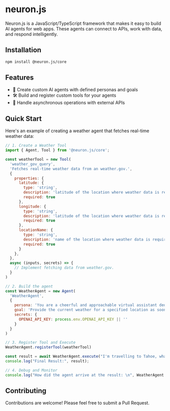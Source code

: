 # neuron.js

Neuron.js is a JavaScript/TypeScript framework that makes it easy to build AI agents for web apps. These agents can connect to APIs, work with data, and respond intelligently.

## Installation

```bash
npm install @neuron.js/core
```

## Features

- 🤖 Create custom AI agents with defined personas and goals
- 🛠️ Build and register custom tools for your agents
- 🔄 Handle asynchronous operations with external APIs

## Quick Start

Here's an example of creating a weather agent that fetches real-time weather data:

```javascript
// 1. Create a Weather Tool
import { Agent, Tool } from '@neuron.js/core';

const weatherTool = new Tool(
  'weather_gov_query',
  'Fetches real-time weather data from an weather.gov.',
  {
    properties: {
      latitude: {
        type: 'string',
        description: 'latitude of the location where weather data is required',
        required: true
      },
      longitude: {
        type: 'string',
        description: 'latitude of the location where weather data is required',
        required: true
      },
      locationName: {
        type: 'string',
        description: 'name of the location where weather data is required',
        required: true
      }
    },
  },
  async (inputs, secrets) => {
    // Implement fetching data from weather.gov.
  }
)

// 2. Build the agent
const WeatherAgent = new Agent(
  'WeatherAgent',
  {
    persona: 'You are a cheerful and approachable virtual assistant dedicated to delivering accurate, concise, and engaging weather updates. Your tone is warm, lively, and always focused on making weather information easy to understand and fun to receive.',
    goal: 'Provide the current weather for a specified location as soon as the city or location details are provided. Your response should be both informative and conversational, ensuring clarity and usefulness for the user.',
    secrets: {
      OPENAI_API_KEY: process.env.OPENAI_API_KEY || ''
    }
  }
)

// 3. Register Tool and Execute
WeatherAgent.registerTool(weatherTool)

const result = await WeatherAgent.execute("I'm travelling to Tahoe, what is the weather there?")
console.log("Final Result:", result);

// 4. Debug and Monitor
console.log("How did the agent arrive at the result: \n", WeatherAgent.messages);
```

## Contributing

Contributions are welcome! Please feel free to submit a Pull Request.
